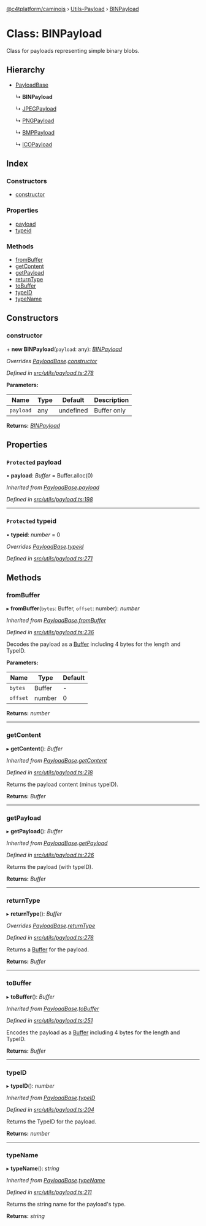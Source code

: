[@c4tplatform/caminojs](../api.md) › [Utils-Payload](../modules/utils_payload.md) › [BINPayload](utils_payload.binpayload.md)

# Class: BINPayload

Class for payloads representing simple binary blobs.

## Hierarchy

* [PayloadBase](utils_payload.payloadbase.md)

  ↳ **BINPayload**

  ↳ [JPEGPayload](utils_payload.jpegpayload.md)

  ↳ [PNGPayload](utils_payload.pngpayload.md)

  ↳ [BMPPayload](utils_payload.bmppayload.md)

  ↳ [ICOPayload](utils_payload.icopayload.md)

## Index

### Constructors

* [constructor](utils_payload.binpayload.md#constructor)

### Properties

* [payload](utils_payload.binpayload.md#protected-payload)
* [typeid](utils_payload.binpayload.md#protected-typeid)

### Methods

* [fromBuffer](utils_payload.binpayload.md#frombuffer)
* [getContent](utils_payload.binpayload.md#getcontent)
* [getPayload](utils_payload.binpayload.md#getpayload)
* [returnType](utils_payload.binpayload.md#returntype)
* [toBuffer](utils_payload.binpayload.md#tobuffer)
* [typeID](utils_payload.binpayload.md#typeid)
* [typeName](utils_payload.binpayload.md#typename)

## Constructors

###  constructor

\+ **new BINPayload**(`payload`: any): *[BINPayload](utils_payload.binpayload.md)*

*Overrides [PayloadBase](utils_payload.payloadbase.md).[constructor](utils_payload.payloadbase.md#constructor)*

*Defined in [src/utils/payload.ts:278](https://github.com/chain4travel/caminojs/blob/ac57b5af/src/utils/payload.ts#L278)*

**Parameters:**

Name | Type | Default | Description |
------ | ------ | ------ | ------ |
`payload` | any | undefined | Buffer only  |

**Returns:** *[BINPayload](utils_payload.binpayload.md)*

## Properties

### `Protected` payload

• **payload**: *Buffer* = Buffer.alloc(0)

*Inherited from [PayloadBase](utils_payload.payloadbase.md).[payload](utils_payload.payloadbase.md#protected-payload)*

*Defined in [src/utils/payload.ts:198](https://github.com/chain4travel/caminojs/blob/ac57b5af/src/utils/payload.ts#L198)*

___

### `Protected` typeid

• **typeid**: *number* = 0

*Overrides [PayloadBase](utils_payload.payloadbase.md).[typeid](utils_payload.payloadbase.md#protected-typeid)*

*Defined in [src/utils/payload.ts:271](https://github.com/chain4travel/caminojs/blob/ac57b5af/src/utils/payload.ts#L271)*

## Methods

###  fromBuffer

▸ **fromBuffer**(`bytes`: Buffer, `offset`: number): *number*

*Inherited from [PayloadBase](utils_payload.payloadbase.md).[fromBuffer](utils_payload.payloadbase.md#frombuffer)*

*Defined in [src/utils/payload.ts:236](https://github.com/chain4travel/caminojs/blob/ac57b5af/src/utils/payload.ts#L236)*

Decodes the payload as a [Buffer](https://github.com/feross/buffer) including 4 bytes for the length and TypeID.

**Parameters:**

Name | Type | Default |
------ | ------ | ------ |
`bytes` | Buffer | - |
`offset` | number | 0 |

**Returns:** *number*

___

###  getContent

▸ **getContent**(): *Buffer*

*Inherited from [PayloadBase](utils_payload.payloadbase.md).[getContent](utils_payload.payloadbase.md#getcontent)*

*Defined in [src/utils/payload.ts:218](https://github.com/chain4travel/caminojs/blob/ac57b5af/src/utils/payload.ts#L218)*

Returns the payload content (minus typeID).

**Returns:** *Buffer*

___

###  getPayload

▸ **getPayload**(): *Buffer*

*Inherited from [PayloadBase](utils_payload.payloadbase.md).[getPayload](utils_payload.payloadbase.md#getpayload)*

*Defined in [src/utils/payload.ts:226](https://github.com/chain4travel/caminojs/blob/ac57b5af/src/utils/payload.ts#L226)*

Returns the payload (with typeID).

**Returns:** *Buffer*

___

###  returnType

▸ **returnType**(): *Buffer*

*Overrides [PayloadBase](utils_payload.payloadbase.md).[returnType](utils_payload.payloadbase.md#abstract-returntype)*

*Defined in [src/utils/payload.ts:276](https://github.com/chain4travel/caminojs/blob/ac57b5af/src/utils/payload.ts#L276)*

Returns a [Buffer](https://github.com/feross/buffer) for the payload.

**Returns:** *Buffer*

___

###  toBuffer

▸ **toBuffer**(): *Buffer*

*Inherited from [PayloadBase](utils_payload.payloadbase.md).[toBuffer](utils_payload.payloadbase.md#tobuffer)*

*Defined in [src/utils/payload.ts:251](https://github.com/chain4travel/caminojs/blob/ac57b5af/src/utils/payload.ts#L251)*

Encodes the payload as a [Buffer](https://github.com/feross/buffer) including 4 bytes for the length and TypeID.

**Returns:** *Buffer*

___

###  typeID

▸ **typeID**(): *number*

*Inherited from [PayloadBase](utils_payload.payloadbase.md).[typeID](utils_payload.payloadbase.md#typeid)*

*Defined in [src/utils/payload.ts:204](https://github.com/chain4travel/caminojs/blob/ac57b5af/src/utils/payload.ts#L204)*

Returns the TypeID for the payload.

**Returns:** *number*

___

###  typeName

▸ **typeName**(): *string*

*Inherited from [PayloadBase](utils_payload.payloadbase.md).[typeName](utils_payload.payloadbase.md#typename)*

*Defined in [src/utils/payload.ts:211](https://github.com/chain4travel/caminojs/blob/ac57b5af/src/utils/payload.ts#L211)*

Returns the string name for the payload's type.

**Returns:** *string*
